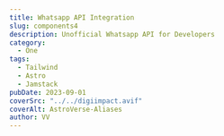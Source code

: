 ```yaml
---
title: Whatsapp API Integration
slug: components4
description: Unofficial Whatsapp API for Developers
category:
  - One
tags:
  - Tailwind
  - Astro
  - Jamstack
pubDate: 2023-09-01
coverSrc: "../../digiimpact.avif"
coverAlt: AstroVerse-Aliases
author: VV
---
```

